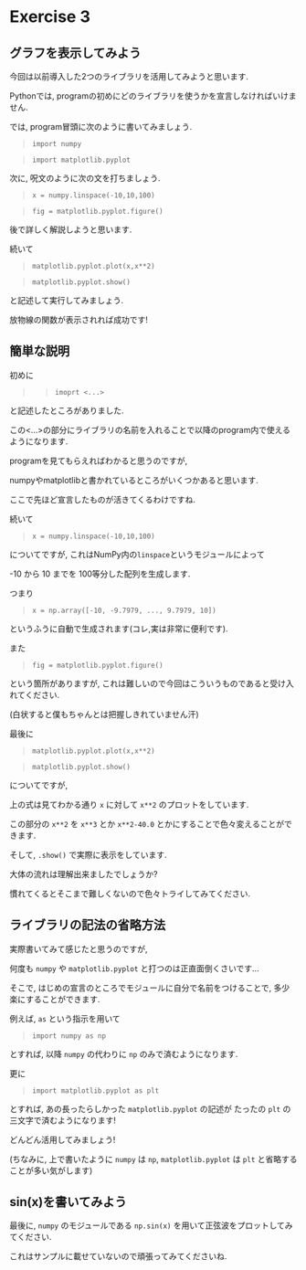 # Exercise 3

## グラフを表示してみよう
今回は以前導入した2つのライブラリを活用してみようと思います.

Pythonでは, programの初めにどのライブラリを使うかを宣言しなければいけません.

では, program冒頭に次のように書いてみましょう.

> `import numpy`

> `import matplotlib.pyplot`

次に, 呪文のように次の文を打ちましょう.

> `x = numpy.linspace(-10,10,100)`

> `fig = matplotlib.pyplot.figure()`

後で詳しく解説しようと思います.

続いて

> `matplotlib.pyplot.plot(x,x**2)`

> `matplotlib.pyplot.show()`

と記述して実行してみましょう.

放物線の関数が表示されれば成功です!

## 簡単な説明

初めに

> > `imoprt <...>`

と記述したところがありました.

この<...>の部分にライブラリの名前を入れることで以降のprogram内で使えるようになります.

programを見てもらえればわかると思うのですが, 

numpyやmatplotlibと書かれているところがいくつかあると思います.

ここで先ほど宣言したものが活きてくるわけですね.

 

続いて

> `x = numpy.linspace(-10,10,100)`

についてですが, これはNumPy内の`linspace`というモジュールによって

-10 から 10 までを 100等分した配列を生成します.

つまり

> `x = np.array([-10, -9.7979, ..., 9.7979, 10])`

というふうに自動で生成されます(コレ,実は非常に便利です).

また

> `fig = matplotlib.pyplot.figure()`

という箇所がありますが, これは難しいので今回はこういうものであると受け入れてください.

(白状すると僕もちゃんとは把握しきれていません汗)

最後に

> `matplotlib.pyplot.plot(x,x**2)`

> `matplotlib.pyplot.show()`

についてですが,

上の式は見てわかる通り `x` に対して `x**2` のプロットをしています.

この部分の `x**2` を `x**3` とか `x**2-40.0` とかにすることで色々変えることができます.

そして, `.show()` で実際に表示をしています.

大体の流れは理解出来ましたでしょうか?

慣れてくるとそこまで難しくないので色々トライしてみてください.

## ライブラリの記法の省略方法

実際書いてみて感じたと思うのですが,

何度も `numpy` や `matplotlib.pyplot` と打つのは正直面倒くさいです...

そこで, はじめの宣言のところでモジュールに自分で名前をつけることで, 多少楽にすることができます.

例えば, `as` という指示を用いて

> `import numpy as np`

とすれば, 以降 `numpy` の代わりに `np` のみで済むようになります.

更に

> `import matplotlib.pyplot as plt`

とすれば, あの長ったらしかった `matplotlib.pyplot` の記述が たったの `plt` の三文字で済むようになります!

どんどん活用してみましょう!

(ちなみに, 上で書いたように `numpy` は `np`, `matplotlib.pyplot` は `plt` と省略することが多い気がします)

## sin(x)を書いてみよう

最後に, `numpy` のモジュールである `np.sin(x)` を用いて正弦波をプロットしてみてください.

これはサンプルに載せていないので頑張ってみてくださいね.
